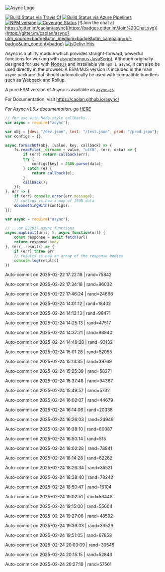 ![Async Logo](https://raw.githubusercontent.com/caolan/async/master/logo/async-logo_readme.jpg)

[![Build Status via Travis CI](https://travis-ci.org/caolan/async.svg?branch=master)](https://travis-ci.org/caolan/async)
[![Build Status via Azure Pipelines](https://dev.azure.com/caolanmcmahon/async/_apis/build/status/caolan.async?branchName=master)](https://dev.azure.com/caolanmcmahon/async/_build/latest?definitionId=1&branchName=master)
[![NPM version](https://img.shields.io/npm/v/async.svg)](https://www.npmjs.com/package/async)
[![Coverage Status](https://coveralls.io/repos/caolan/async/badge.svg?branch=master)](https://coveralls.io/r/caolan/async?branch=master)
[![Join the chat at https://gitter.im/caolan/async](https://badges.gitter.im/Join%20Chat.svg)](https://gitter.im/caolan/async?utm_source=badge&utm_medium=badge&utm_campaign=pr-badge&utm_content=badge)
[![jsDelivr Hits](https://data.jsdelivr.com/v1/package/npm/async/badge?style=rounded)](https://www.jsdelivr.com/package/npm/async)

<!--
|Linux|Windows|MacOS|
|-|-|-|
|[![Linux Build Status](https://dev.azure.com/caolanmcmahon/async/_apis/build/status/caolan.async?branchName=master&jobName=Linux&configuration=Linux%20node_10_x)](https://dev.azure.com/caolanmcmahon/async/_build/latest?definitionId=1&branchName=master) | [![Windows Build Status](https://dev.azure.com/caolanmcmahon/async/_apis/build/status/caolan.async?branchName=master&jobName=Windows&configuration=Windows%20node_10_x)](https://dev.azure.com/caolanmcmahon/async/_build/latest?definitionId=1&branchName=master) | [![MacOS Build Status](https://dev.azure.com/caolanmcmahon/async/_apis/build/status/caolan.async?branchName=master&jobName=OSX&configuration=OSX%20node_10_x)](https://dev.azure.com/caolanmcmahon/async/_build/latest?definitionId=1&branchName=master)| -->

Async is a utility module which provides straight-forward, powerful functions for working with [asynchronous JavaScript](http://caolan.github.io/async/v3/global.html). Although originally designed for use with [Node.js](https://nodejs.org/) and installable via `npm i async`, it can also be used directly in the browser.  A ESM/MJS version is included in the main `async` package that should automatically be used with compatible bundlers such as Webpack and Rollup.

A pure ESM version of Async is available as [`async-es`](https://www.npmjs.com/package/async-es).

For Documentation, visit <https://caolan.github.io/async/>

*For Async v1.5.x documentation, go [HERE](https://github.com/caolan/async/blob/v1.5.2/README.md)*


```javascript
// for use with Node-style callbacks...
var async = require("async");

var obj = {dev: "/dev.json", test: "/test.json", prod: "/prod.json"};
var configs = {};

async.forEachOf(obj, (value, key, callback) => {
    fs.readFile(__dirname + value, "utf8", (err, data) => {
        if (err) return callback(err);
        try {
            configs[key] = JSON.parse(data);
        } catch (e) {
            return callback(e);
        }
        callback();
    });
}, err => {
    if (err) console.error(err.message);
    // configs is now a map of JSON data
    doSomethingWith(configs);
});
```

```javascript
var async = require("async");

// ...or ES2017 async functions
async.mapLimit(urls, 5, async function(url) {
    const response = await fetch(url)
    return response.body
}, (err, results) => {
    if (err) throw err
    // results is now an array of the response bodies
    console.log(results)
})
```

Auto-commit on 2025-02-22 17:22:18 | rand=75842

Auto-commit on 2025-02-22 17:34:18 | rand=96032

Auto-commit on 2025-02-22 17:46:24 | rand=24666

Auto-commit on 2025-02-24 14:01:12 | rand=18402

Auto-commit on 2025-02-24 14:13:13 | rand=98471

Auto-commit on 2025-02-24 14:25:13 | rand=47517

Auto-commit on 2025-02-24 14:37:21 | rand=93840

Auto-commit on 2025-02-24 14:49:28 | rand=93132

Auto-commit on 2025-02-24 15:01:28 | rand=52055

Auto-commit on 2025-02-24 15:13:35 | rand=39769

Auto-commit on 2025-02-24 15:25:39 | rand=58271

Auto-commit on 2025-02-24 15:37:48 | rand=94367

Auto-commit on 2025-02-24 15:49:57 | rand=5732

Auto-commit on 2025-02-24 16:02:07 | rand=44679

Auto-commit on 2025-02-24 16:14:06 | rand=20338

Auto-commit on 2025-02-24 16:26:03 | rand=24949

Auto-commit on 2025-02-24 16:38:10 | rand=80087

Auto-commit on 2025-02-24 16:50:14 | rand=515

Auto-commit on 2025-02-24 18:02:28 | rand=78841

Auto-commit on 2025-02-24 18:14:28 | rand=62262

Auto-commit on 2025-02-24 18:26:34 | rand=35521

Auto-commit on 2025-02-24 18:38:40 | rand=78242

Auto-commit on 2025-02-24 18:50:47 | rand=16104

Auto-commit on 2025-02-24 19:02:51 | rand=56446

Auto-commit on 2025-02-24 19:15:00 | rand=55604

Auto-commit on 2025-02-24 19:27:06 | rand=48592

Auto-commit on 2025-02-24 19:39:03 | rand=39529

Auto-commit on 2025-02-24 19:51:05 | rand=67853

Auto-commit on 2025-02-24 20:03:09 | rand=30545

Auto-commit on 2025-02-24 20:15:15 | rand=52843

Auto-commit on 2025-02-24 20:27:19 | rand=57561
